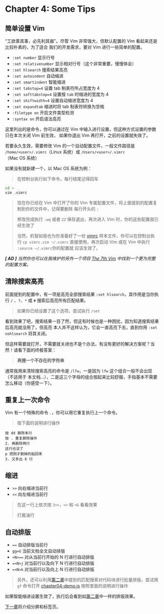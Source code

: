 # Chapter 4: Some Tips

## 简单设置 Vim

“工欲善其事，必先利其器”。尽管 Vim 非常强大，但默认配置的 Vim 看起来还是比较朴素的，为了适合
我们的开发需求，要对 Vim 进行一些简单的配置。

- `:set number` 显示行号
- `:set relativenumber` 显示相对行号（这个非常重要，慢慢体会）
- `:set hlsearch` 搜索结果高亮
- `:set autoindent` 自动缩进
- `:set smartindent` 智能缩进
- `:set tabstop=4` 设置 tab 制表符所占宽度为 4
- `:set softtabstop=4` 设置按 `tab` 时缩进的宽度为 4
- `:set shiftwidth=4` 设置自动缩进宽度为 4
- `:set expandtab` 缩进时将 tab 制表符转换为空格
- `:filetype on` 开启文件类型检测
- `:syntax on` 开启语法高亮

这里列出的是命令，你可以通过在 Vim 中输入进行设置，但这种方式设置的参数只在本次关闭 Vim 前生效，
如果你退出 Vim 再打开，之前的设置就失效了。

若要永久生效，需要修改 Vim 的一个自动配置文件，一般文件路径是 `/home/<user>/.vimrc`（Linux
系统）或 `/Users/<user>/.vimrc`（Mac OS 系统）

如果没有就新建一个，以 Mac OS 系统为例：

> 在控制台执行如下命令，每行结尾记得回车

```bash
cd ~
vim .vimrc
```

> 现在你已经在 Vim 中打开了你的 Vim 专属配置文件，将上面提到的配置复制到你的文件中，记得要删除
> 每行开头的 `:`
>
> 修改完成执行 `:wq` 或者 `ZZ` 保存退出，再次进入 Vim 时，你的这些配置就已经生效了
>
> 当然，机智如我也为你准备好了一份 [vimrc](vimrc.vim) 样本文件，你可以在控制台执行
> `cp vimrc.vim ~/.vimrc` 直接使用，再次启动 Vim 或在 Vim 中执行  `:source ~/.vimrc`你的配置就
> 应该生效了。

_**[ AD ]** 当然你也可以在我维护的另外一个项目 [The 7th Vim](https://github.com/dofy/7th-vim) 中找到一个更为完整的配置方案。_

## 清除搜索高亮

前面提到的配置中，有一项是高亮全部搜索结果 `:set hlsearch`，其作用是当你执行 `/`
、`?`、`*` 或 `#` 搜索后高亮所有匹配结果。

> 如果你已经设置了这个选项，尝试执行 `/set`

看到效果了吧，搜索结果一目了然，但这有时候也是一种困扰，因为知道搜索结果后高亮就没用了，但高亮
本人并不这样认为，它会一直高亮下去，直到你用 `:set nohlsearch` 将其关闭。

但这样需要就打开，不需要就关闭也不是个办法，有没有更好的解决方案呢？当然！请看下面的终极答案：

> **再搜一个不存在的字符串**

通常我用来清除搜索高亮的命令是 `/lfw`，一是因为 `lfw` 这个组合一般不会出现（不适用于
本文档...），二是这三个字母的组合按起来比较舒服，手指基本不需要怎么移动（你感受一下）。

## 重复上一次命令

Vim 有一个特殊的命令 `.`，你可以用它重复执行上一个命令。

> 按下面的说明进行操作

```
按 dd 删除本行
按 . 重复删除操作
2. 再删除两行
这行也没了
p 把刚才删掉的粘回来
3. 又多出 6 行
```

## 缩进

- `>>` 向右缩进当前行
- `<<` 向左缩进当前行

> 在这一行上依次按 `3>>`，`<<` 和 `<G` 看看效果
>
> 打酱油行

## 自动排版

- `==` 自动排版当前行
- `gg=G` 当前文档全文自动排版
- `<N>==` 对从当前行开始的 N 行进行自动排版
- `=<N>j` 对当前行以及向下 N 行进行自动排版
- `=<N>k` 对当前行以及向上 N 行进行自动排版

> 另外，还可以利用[第二章](chapter02.md)中提到的匹配搜索对代码块进行批量排版，尝试用
> `gf` 命令打开 [chapter04-demo.js](chapter04-demo.js) 按照里面的说明进行操作

如果智能缩进设置生效了，执行后会看到如[第二章](chapter02.md)中一样的排版效果。

[下一章](chapter05.md)将介绍分屏和标签页。
